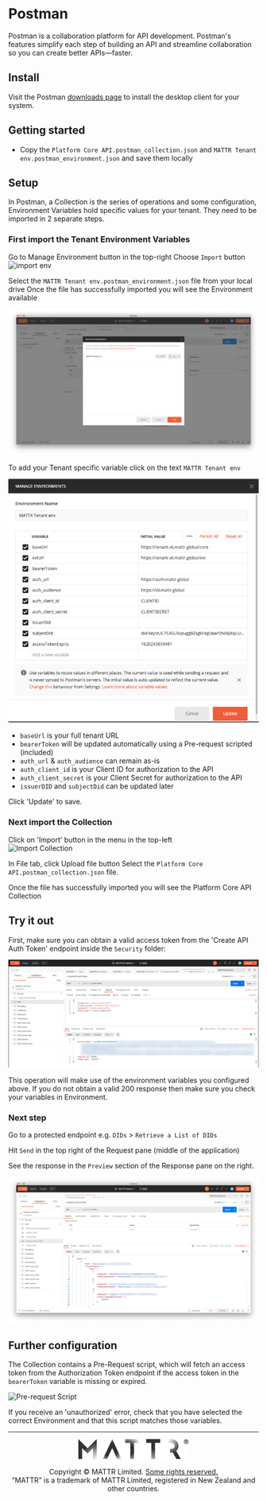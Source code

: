 # Postman

Postman is a collaboration platform for API development. Postman's features simplify each step of building an API and streamline collaboration so you can create better APIs—faster.

## Install

Visit the Postman [downloads page](https://www.postman.com/downloads/) to install the desktop client for your system.

## Getting started
- Copy the `Platform Core API.postman_collection.json` and `MATTR Tenant env.postman_environment.json` and save them locally

## Setup

In Postman, a Collection is the series of operations and some configuration, Environment Variables hold specific values for your tenant. They need to be imported in 2 separate steps.

### First import the Tenant Environment Variables

Go to Manage Environment button in the top-right
Choose `Import` button
![import env](./assets/postman-import-env.png)

Select the `MATTR Tenant env.postman_environment.json` file from your local drive
Once the file has successfully imported you will see the Environment available

![Manage Environments](./assets/postman-manage-env.png)

To add your Tenant specific variable click on the text `MATTR Tenant env`

![Environment variables](./assets/postman-edit-env.png)

* `baseUrl` is your full tenant URL
* `bearerToken` will be updated automatically using a Pre-request scripted (included)
* `auth_url` & `auth_audience` can remain as-is
* `auth_client_id` is your Client ID for authorization to the API 
* `auth_client_secret` is your Client Secret for authorization to the API
* `issuerDID` and `subjectDid` can be updated later

Click 'Update' to save.

### Next import the Collection

Click on 'Import' button in the menu in the top-left  
![Import Collection](./assets/postman-import-collection.png)

In File tab, click Upload file button
Select the `Platform Core API.postman_collection.json` file. 

Once the file has successfully imported you will see the Platform Core API Collection

## Try it out
First, make sure you can obtain a valid access token from the 'Create API Auth Token' endpoint inside the `Security` folder:

![auth](assets/postman-auth.png)

This operation will make use of the environment variables you configured above. If you do not obtain a valid 200 response then make sure you check your variables in Environment.

### Next step

Go to a protected endpoint e.g.
`DIDs` > `Retrieve a List of DIDs`

Hit `Send` in the top right of the Request pane (middle of the application)

See the response in the `Preview` section of the Response pane on the right.

![Result from Get DIDs](./assets/postman-result.png)

## Further configuration
The Collection contains a Pre-Request script, which will fetch an access token from the Authorization Token endpoint if the access token in the `bearerToken` variable is missing or expired.

![Pre-request Script](./assets/postman-pre-req-script.png)

If you receive an 'unauthorized' error, check that you have selected the correct Environment and that this script matches those variables.

---

<p align="center"><a href="https://mattr.global" target="_blank"><img height="40px" src ="../docs/assets/mattr-logo-tm.svg"></a></p><p align="center">Copyright © MATTR Limited. <a href="./LICENSE">Some rights reserved.</a><br/>“MATTR” is a trademark of MATTR Limited, registered in New Zealand and other countries.</p>
